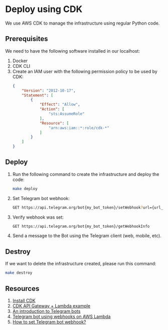 # Deploy using CDK

We use AWS CDK to manage the infrastructure using regular Python code.

## Prerequisites

We need to have the following software installed in our localhost:

1. Docker
2. CDK CLI
3. Create an IAM user with the following permission policy to be used by CDK:
   ```json
   {
       "Version": "2012-10-17",
       "Statement": [
           {
               "Effect": "Allow",
               "Action": [
                   "sts:AssumeRole"
               ],
               "Resource": [
                   "arn:aws:iam::*:role/cdk-*"
               ]
           }
       ]
   }
   ```

## Deploy

1. Run the following command to create the infrastructure and deploy the code:
    ```bash
    make deploy
    ```

2. Set Telegram bot webhook:
    ```bash
    GET https://api.telegram.org/bot{my_bot_token}/setWebhook?url={url_to_send_updates_to}
    ```

3. Verify webhook was set:
    ```bash
    GET https://api.telegram.org/bot{my_bot_token}/getWebhookInfo
    ```

4. Send a message to the Bot using the Telegram client (web, mobile, etc).


## Destroy

If we want to delete the infrastructure created, please run this command:
```bash
make destroy
```

## Resources

1. [Install CDK](https://docs.aws.amazon.com/cdk/v2/guide/getting_started.html)
2. [CDK API Gateway + Lambda example](https://docs.aws.amazon.com/cdk/v2/guide/serverless_example.html)
3. [An introduction to Telegram bots](https://core.telegram.org/bots)
4. [Telegram bot using webhooks on AWS Lambda](https://github.com/jojo786/Sample-Python-Telegram-Bot-AWS-Serverless)
5. [How to set Telegram bot webhook?](https://stackoverflow.com/questions/42554548/how-to-set-telegram-bot-webhook)
